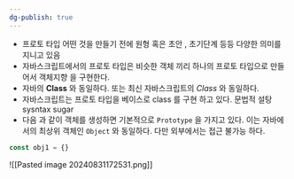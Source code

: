 ```yaml
---
dg-publish: true
---
```

* 프로토 타입 어떤 것을 만들기 전에 원형 혹은 초안 , 초기단계 등등 다양한 의미를 지니고 있음
* 자바스크립트에서의 프로토 타입은 비슷한 객체 끼리 하나의 프로토 타입으로 만들어서 객체지향 을 구현한다.
* 자바의 **Class** 와 동일하다. 또는 최신 자바스크립트의 *Class* 와 동일하다.
* 자바스크립트는 프로토 타입을 베이스로 class 를 구현 하고 있다. 문법적 설탕 sysntax sugar
* 다음 과 같이 객체를 생성하면 기본적으로 `Prototype` 을 가지고 있다. 이는 자바에서의 최상위 객체인 `Object` 와 동일하다. 다만 외부에서는 접근 불가능 하다.

```javaScript
const obj1 = {}
```

![[Pasted image 20240831172531.png]]